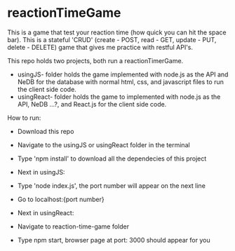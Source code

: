 # reactionTimeGame
This is a game that test your reaction time (how quick you can hit the space bar). This is a stateful 'CRUD' (create - POST, read - GET, update - PUT, delete - DELETE) game that gives me practice with restful API's.

This repo holds two projects, both run a reactionTimerGame. 
- usingJS- folder holds the game implemented with node.js as the API and NeDB for the database with normal html, css, and javascript files to run the client side code.
- usingReact- folder holds the game to implemented with node.js as the API, NeDB ...?, and React.js for the client side code.

How to run:
  - Download this repo
  - Navigate to the usingJS or usingReact folder in the terminal
  - Type 'npm install' to download all the dependecies of this project

  - Next in usingJS:
  - Type 'node index.js', the port number will appear on the next line
  - Go to localhost:{port number}

  - Next in usingReact:
  - Navigate to reaction-time-game folder
  - Type npm start, browser page at port: 3000 should appear for you
